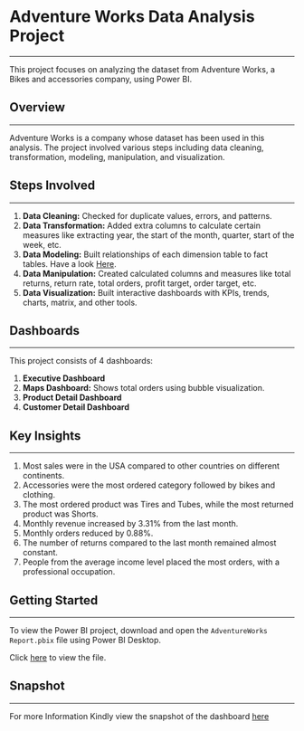 # Adventure Works Data Analysis Project
----
This project focuses on analyzing the dataset from Adventure Works, a Bikes and accessories company, using Power BI.

## Overview
-----
Adventure Works is a company whose dataset has been used in this analysis. The project involved various steps including data cleaning, transformation, modeling, manipulation, and visualization.

## Steps Involved
------
1. **Data Cleaning:** Checked for duplicate values, errors, and patterns.
2. **Data Transformation:** Added extra columns to calculate certain measures like extracting year, the start of the month, quarter, start of the week, etc.
3. **Data Modeling:** Built relationships of each dimension table to fact tables. Have a look [Here](https://github.com/JenishJai17/Adventure_Work_Data_Analysis/blob/main/AdventureWorks%20Report.pbix).
4. **Data Manipulation:** Created calculated columns and measures like total returns, return rate, total orders, profit target, order target, etc.
5. **Data Visualization:** Built interactive dashboards with KPIs, trends, charts, matrix, and other tools.

## Dashboards
-----
This project consists of 4 dashboards:

1. **Executive Dashboard**
2. **Maps Dashboard:** Shows total orders using bubble visualization.
3. **Product Detail Dashboard**
4. **Customer Detail Dashboard**

## Key Insights
-----
1. Most sales were in the USA compared to other countries on different continents.
2. Accessories were the most ordered category followed by bikes and clothing.
3. The most ordered product was Tires and Tubes, while the most returned product was Shorts.
4. Monthly revenue increased by 3.31% from the last month.
5. Monthly orders reduced by 0.88%.
6. The number of returns compared to the last month remained almost constant.
7. People from the average income level placed the most orders, with a professional occupation.


## Getting Started
-----
To view the Power BI project, download and open the `AdventureWorks Report.pbix` file using Power BI Desktop.

Click [here](https://github.com/JenishJai17/Adventure_Work_Data_Analysis/blob/main/AdventureWorks%20Report.pbix) to view the file.

## Snapshot
-----
For more Information Kindly view the snapshot of the dashboard [here](https://github.com/JenishJai17/Adventure_Work_Data_Analysis/edit/main/README.md)

